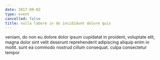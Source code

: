 ```yaml
---
date: 2017-09-02
type: event
cancelled: false
title: nulla labore in do incididunt dolore quis
---
```

veniam, do non eu dolore dolor ipsum cupidatat in proident, voluptate elit, magna dolor sint velit deserunt reprehenderit adipiscing aliquip enim in mollit. sunt ea commodo nostrud cillum consequat. culpa consectetur tempor